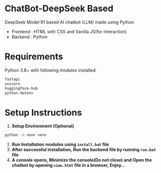# ChatBot-DeepSeek Based
DeepSeek Model R1 based AI chatbot (LLM) made using Python
- Frontend : HTML with CSS and Vanilla JS(for interaction)
- Backend : Python
# Requirements
Python 3.8+ with following modules installed:
```bash
fastapi 
uvicorn 
huggingface-hub 
python-dotenv
```
# Setup Instructions
1. **Setup Environment (Optional)**
  ```bash
  python -m venv venv
  ```
2. **Run Installation modules using ```install.bat``` file**
3. **After successful installation, Run the backend file by running ```run.bat``` file**
4. **A console opens, Minimize the console(Do not close) and Open the chatbot by opening ```view.html``` file in a browser, Enjoy...**
